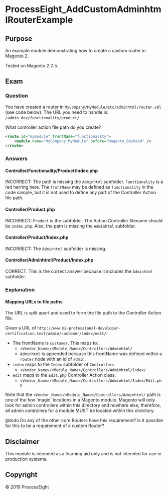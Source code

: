# ProcessEight_AddCustomAdminhtmlRouterExample 

## Purpose
An example module demonstrating how to create a custom router in Magento 2.

Tested on Magento 2.2.5.

## Exam

### Question
You have created a router in `MyCompany/MyModule/etc/adminhtml/router.xml` (see code below). The URL you need to handle is: `/admin_dev/functionality/product/`. 

What controller action file path do you create?

```xml
<route id="mymodule" frontName="functionality">
    <module name="MyCompany_MyModule" before="Magento_Backend" />
</route>
```

### Answers

#### Controller/Functionality/Product/Index.php

INCORRECT: The path is missing the `Adminhtml` subfolder. `Functionality` is a red herring here. The `frontName` may be defined as `functionality` in the code sample, but it is not used to define any part of the Controller Action file path.

#### Controller/Product.php

INCORRECT: `Product` is the subfolder. The Action Controller filename should be `Index.php`. Also, the path is missing the `Adminhtml` subfolder. 

#### Controller/Product/Index.php

INCORRECT: The `Adminhtml` subfolder is missing.

#### Controller/Adminhtml/Product/Index.php

CORRECT. This is the correct answer because it includes the `Adminhtml` subfolder. 

### Explanation

#### Mapping URLs to file paths

The URL is split apart and used to form the file path to the Controller Action file.

Given a URL of `http://www.m2-professional-developer-certification.test/admin/customer/index/edit/`:

* The frontName is `customer`. This maps to:
    * `<Vendor_Name>/<Module_Name>/Controllers/Adminhtml/`
    * `Adminhtml` is appended because this frontName was defined within a `router` node with an id of `admin`.
* `index` maps to the `Index` subfolder of `Controllers`
    * `<Vendor_Name>/<Module_Name>/Controllers/Adminhtml/Index/`
* `edit` maps to the `Edit.php` Controller Action class.
    * `<Vendor_Name>/<Module_Name>/Controllers/Adminhtml/Index/Edit.php`

Note that the `<Vendor_Name>/<Module_Name>/Controllers/Adminhtml/` path is one of the few 'magic' locations in a Magento module. Magento will only look for admin controllers within this directory and nowhere else, therefore, all admin controllers for a module MUST be located within this directory.

@todo Do any of the other core Routers have this requirement? Is it possible for this to be a requirement of a custom Router?

## Disclaimer
This module is intended as a learning aid only and is not intended for use in production systems.

## Copyright
&copy; 2019 ProcessEight
